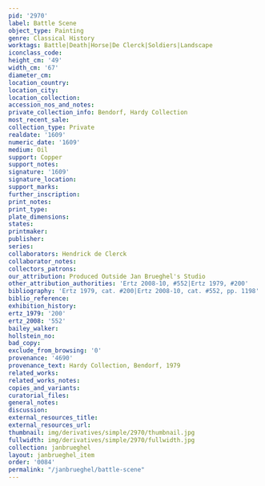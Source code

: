 ```yaml
---
pid: '2970'
label: Battle Scene
object_type: Painting
genre: Classical History
worktags: Battle|Death|Horse|De Clerck|Soldiers|Landscape
iconclass_code:
height_cm: '49'
width_cm: '67'
diameter_cm:
location_country:
location_city:
location_collection:
accession_nos_and_notes:
private_collection_info: Bendorf, Hardy Collection
most_recent_sale:
collection_type: Private
realdate: '1609'
numeric_date: '1609'
medium: Oil
support: Copper
support_notes:
signature: '1609'
signature_location:
support_marks:
further_inscription:
print_notes:
print_type:
plate_dimensions:
states:
printmaker:
publisher:
series:
collaborators: Hendrick de Clerck
collaborator_notes:
collectors_patrons:
our_attribution: Produced Outside Jan Brueghel's Studio
other_attribution_authorities: 'Ertz 2008-10, #552|Ertz 1979, #200'
bibliography: 'Ertz 1979, cat. #200|Ertz 2008-10, cat. #552, pp. 1198'
biblio_reference:
exhibition_history:
ertz_1979: '200'
ertz_2008: '552'
bailey_walker:
hollstein_no:
bad_copy:
exclude_from_browsing: '0'
provenance: '4690'
provenance_text: Hardy Collection, Bendorf, 1979
related_works:
related_works_notes:
copies_and_variants:
curatorial_files:
general_notes:
discussion:
external_resources_title:
external_resources_url:
thumbnail: img/derivatives/simple/2970/thumbnail.jpg
fullwidth: img/derivatives/simple/2970/fullwidth.jpg
collection: janbrueghel
layout: janbrueghel_item
order: '0084'
permalink: "/janbrueghel/battle-scene"
---
```

